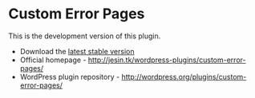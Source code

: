 Custom Error Pages
==================
This is the development version of this plugin.

* Download the [latest stable version](http://downloads.wordpress.org/plugin/custom-error-pages.latest-stable.zip)
* Official homepage - http://jesin.tk/wordpress-plugins/custom-error-pages/
* WordPress plugin repository - http://wordpress.org/plugins/custom-error-pages/
